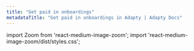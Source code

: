```yaml
---
title: "Get paid in onboardings"
metadataTitle: "Get paid in onboardings in Adapty | Adapty Docs"
---
```


import Zoom from 'react-medium-image-zoom';
import 'react-medium-image-zoom/dist/styles.css';


